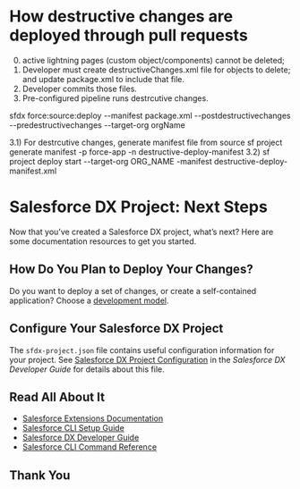 # How destructive changes are deployed through pull requests
0) active lightning pages (custom object/components) cannot be deleted; 
1) Developer must create destructiveChanges.xml file for objects to delete; and update package.xml to include that file.
2) Developer commits those files.
3) Pre-configured pipeline runs destrcutive changes.

sfdx force:source:deploy --manifest package.xml --postdestructivechanges <file>  
--predestructivechanges <file> --target-org orgName

3.1) For destrcutive changes, generate manifest file from source
sf project generate manifest -p force-app -n destructive-deploy-manifest
3.2) sf project deploy start --target-org ORG_NAME -manifest destructive-deploy-manifest.xml 

# Salesforce DX Project: Next Steps

Now that you’ve created a Salesforce DX project, what’s next? Here are some documentation resources to get you started.

## How Do You Plan to Deploy Your Changes?

Do you want to deploy a set of changes, or create a self-contained application? Choose a [development model](https://developer.salesforce.com/tools/vscode/en/user-guide/development-models).

## Configure Your Salesforce DX Project

The `sfdx-project.json` file contains useful configuration information for your project. See [Salesforce DX Project Configuration](https://developer.salesforce.com/docs/atlas.en-us.sfdx_dev.meta/sfdx_dev/sfdx_dev_ws_config.htm) in the _Salesforce DX Developer Guide_ for details about this file.

## Read All About It

- [Salesforce Extensions Documentation](https://developer.salesforce.com/tools/vscode/)
- [Salesforce CLI Setup Guide](https://developer.salesforce.com/docs/atlas.en-us.sfdx_setup.meta/sfdx_setup/sfdx_setup_intro.htm)
- [Salesforce DX Developer Guide](https://developer.salesforce.com/docs/atlas.en-us.sfdx_dev.meta/sfdx_dev/sfdx_dev_intro.htm)
- [Salesforce CLI Command Reference](https://developer.salesforce.com/docs/atlas.en-us.sfdx_cli_reference.meta/sfdx_cli_reference/cli_reference.htm)

## Thank You
##
